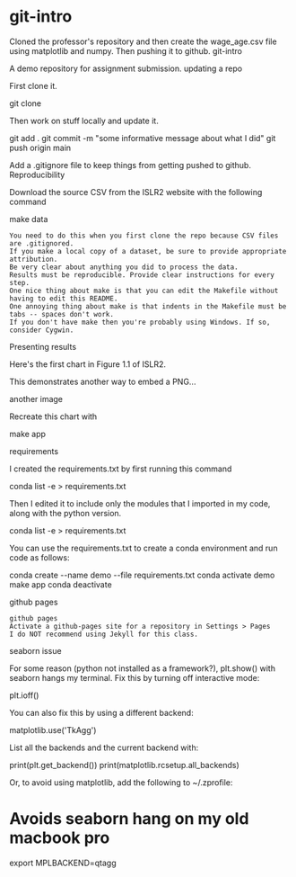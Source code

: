 # git-intro


Cloned the professor's repository and then create the wage_age.csv file using matplotlib and numpy. Then pushing it to github.
git-intro

A demo repository for assignment submission.
updating a repo

First clone it.

git clone <url from the github.com GUI>

Then work on stuff locally and update it.

git add .
git commit -m "some informative message about what I did"
git push origin main

Add a .gitignore file to keep things from getting pushed to github.
Reproducibility

Download the source CSV from the ISLR2 website with the following command

make data

    You need to do this when you first clone the repo because CSV files are .gitignored.
    If you make a local copy of a dataset, be sure to provide appropriate attribution.
    Be very clear about anything you did to process the data.
    Results must be reproducible. Provide clear instructions for every step.
    One nice thing about make is that you can edit the Makefile without having to edit this README.
    One annoying thing about make is that indents in the Makefile must be tabs -- spaces don't work.
    If you don't have make then you're probably using Windows. If so, consider Cygwin.

Presenting results

Here's the first chart in Figure 1.1 of ISLR2.

This demonstrates another way to embed a PNG...

another image

Recreate this chart with

make app

requirements

I created the requirements.txt by first running this command

conda list -e > requirements.txt

Then I edited it to include only the modules that I imported in my code, along with the python version.

conda list -e > requirements.txt

You can use the requirements.txt to create a conda environment and run code as follows:

conda create --name demo --file requirements.txt
conda activate demo
make app
conda deactivate

github pages

    github pages
    Activate a github-pages site for a repository in Settings > Pages
    I do NOT recommend using Jekyll for this class.

seaborn issue

For some reason (python not installed as a framework?), plt.show() with seaborn hangs my terminal. Fix this by turning off interactive mode:

plt.ioff()

You can also fix this by using a different backend:

matplotlib.use('TkAgg')

List all the backends and the current backend with:

print(plt.get_backend())
print(matplotlib.rcsetup.all_backends)

Or, to avoid using matplotlib, add the following to ~/.zprofile:

# Avoids seaborn hang on my old macbook pro
export MPLBACKEND=qtagg

